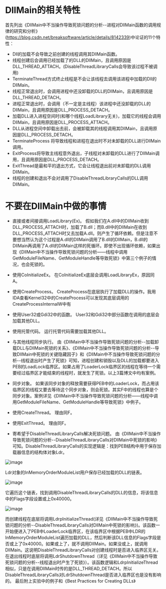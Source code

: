 # DllMain的相关特性

首先列出《DllMain中不当操作导致死锁问题的分析--进程对DllMain函数的调用规律的研究和分析》(https://blog.csdn.net/breaksoftware/article/details/8142339)中论证的11个特性：

- Dll的加载不会导致之前创建的线程调用其DllMain函数。
- 线程创建后会调用已经加载了的DLL的DllMain，且调用原因是DLL_THREAD_ATTACH。(DisableThreadLibraryCalls会导致该过程不被调用)
- TerminateThread方式终止线程是不会让该线程去调用该进程中加载的Dll的DllMain。
- 线程正常退出时，会调用进程中还没卸载的DLL的DllMain，且调用原因是DLL_THREAD_DETACH。
- 进程正常退出时，会调用（不一定是主线程）该进程中还没卸载的DLL的DllMain，且调用原因是DLL_PROCESS_DETACH。
- 加载DLL进入进程空间时(和哪个线程LoadLibrary无关)，加载它的线程会调用DllMain，且调用原因是DLL_PROCESS_ATTACH。
- DLL从进程空间中卸载出去前，会被卸载其的线程调用其DllMain，且调用原因是DLL_PROCESS_DETACH。
- TerminateProcess 将导致线程和进程在退出时不对未卸载的DLL进行DllMain调用。
- ExitProcess将导致主线程意外退出，子线程对未卸载的DLL进行了DllMain调用，且调用原因是DLL_PROCESS_DETACH。
- ExitThread是最和平的退出方式，它会让线程退出前对未卸载的DLL调用DllMain。
- 线程的创建和退出不会对调用了DisableThreadLibraryCalls的DLL调用DllMain。

# 不要在DllMain中做的事情

- 直接或者间接调用LoadLibrary(Ex)。
  假如我们在A.dll中的DllMain收到DLL_PROCESS_ATTACH时，加载了B.dll；而B.dll中的DllMain在收到DLL_PROCESS_ATTACH时又去加载A.dll。则产生了循环依赖。但是注意不要想当然认为这个过程是A.dll的DllMain调用了B.dll的DllMain，B.dll的DllMain再调用了A.dll的DllMain这样的死循环。即使不出现循环依赖，如果出现《DllMain中不当操作导致死锁问题的分析——线程中调用GetModuleFileName、GetModuleHandle等导致死锁》中第三个例子的情况，也会死锁的。

- 使用CoInitializeEx。
  在CoInitializeEx底层会调用LoadLibraryEx，原因同A。

- 使用CreateProcess。
  CreateProcess在底层执行了加载DLL的操作。我用IDA查看Kernel32中的CreateProcess可以发现其底层调用的CreateProcessInternalW中有

- 使用User32或Gdi32中的函数。
  User32和Gdi32中部分函数在调用的底层会加载其他DLL。

- 使用托管代码。
  运行托管代码需要加载其他DLL。

- 与其他线程同步执行。
  由《DllMain中不当操作导致死锁问题的分析--加载卸载DLL与DllMain死锁的关系》、《DllMain中不当操作导致死锁问题的分析--导致DllMain中死锁的关键隐藏因子》和《DllMain中不当操作导致死锁问题的分析--线程退出时产生了死锁》可知，进程创建和销毁以及DLL的加载都要进入PEB的LoadLock临界区。如果占用了LoaderLock临界区的线程在等待一个需要经过临界区才能结束的线程时，就发生了死锁。以上3篇博文中均有案例。

- 同步对象。
  如果该同步对象的释放需要获得PEB中的LoaderLock，而占用该临界区的线程又要去等待这个同步对象，则会死锁。其实F中的线程也算是个同步对象。案例详见《DllMain中不当操作导致死锁问题的分析——线程中调用GetModuleFileName、GetModuleHandle等导致死锁》中例子。

- 使用CreateThread。
  理由同F。

- 使用ExitThread。
  理由同F。

- 寄希望于DisableThreadLibraryCalls解决死锁问题。
  由《DllMain中不当操作导致死锁问题的分析--DisableThreadLibraryCalls对DllMain中死锁的影响》可知。DisableThreadLibraryCalls的实现逻辑是：找到PEB结构中用于保存加载器信息的结构体对象Ldr。
        
![image](https://github.com/f304646673/dll_best_prac/assets/5725174/384f88be-914e-4bf0-9a29-00202cc2676b)
        
Ldr对象的InMemoryOrderModuleList用户保存已经加载的DLL的链表。
        
![image](https://github.com/f304646673/dll_best_prac/assets/5725174/8443a5bd-0a1b-4540-a804-fd4346a79b40)
       
它遍历这个链表，找到调用DisableThreadLibraryCalls的DLL的信息，将该信息中的Flags字段设置或上0x40000。
       
![image](https://github.com/f304646673/dll_best_prac/assets/5725174/7f77182b-7c6e-446c-9453-78a78074d4c9)
        
而创建线程在底层将调用LdrpInitializeThread(详见《DllMain中不当操作导致死锁问题的分析--DisableThreadLibraryCalls对DllMain中死锁的影响》)。该函数一开始便进入了PEB中LoaderLock临界区，在该临界区中根据PEB中LDR的InMemoryOrderModuleList遍历加载的DLL，然后判断该DLL信息的Flags字段是否或上了0x40000。如果或上了，就不调用DllMain。如果没或上，就调用DllMain。这说明DisableThreadLibraryCalls对创建线程时是否进入临界区无关。
在退出线程时底层将调用LdrShutdownThread（详见《DllMain中不当操作导致死锁问题的分析--线程退出时产生了死锁》）。该函数逻辑和LdrpInitializeThread相似，只是在调用DllMain时传的是DLL_THREAD_DETACH。所以DisableThreadLibraryCalls对LdrShutdownThread是否进入临界区也是没有影响的。
最后附上实验中的例子和《Best Practices for Creating DLLs》
